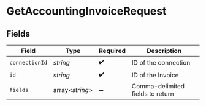 # GetAccountingInvoiceRequest


## Fields

| Field                            | Type                             | Required                         | Description                      |
| -------------------------------- | -------------------------------- | -------------------------------- | -------------------------------- |
| `connectionId`                   | *string*                         | :heavy_check_mark:               | ID of the connection             |
| `id`                             | *string*                         | :heavy_check_mark:               | ID of the Invoice                |
| `fields`                         | array<*string*>                  | :heavy_minus_sign:               | Comma-delimited fields to return |